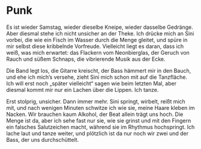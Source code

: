 # Punk

Es ist wieder Samstag, wieder dieselbe Kneipe, wieder dasselbe Gedränge. Aber diesmal stehe ich nicht unsicher an der Theke. Ich drücke mich an Sini vorbei, die wie ein Fisch im Wasser durch die Menge gleitet, und spüre in mir selbst diese kribbelnde Vorfreude. Vielleicht liegt es daran, dass ich weiß, was mich erwartet: das Flackern vom Neonbierglas, der Geruch von Rauch und süßem Schnaps, die vibrierende Musik aus der Ecke.

Die Band legt los, die Gitarre kreischt, der Bass hämmert mir in den Bauch, und ehe ich mich’s versehe, zieht Sini mich schon mit auf die Tanzfläche. Ich will erst noch „später vielleicht“ sagen wie beim letzten Mal, aber diesmal kommt mir nur ein Lachen über die Lippen. Ich tanze.

Erst stolprig, unsicher. Dann immer mehr. Sini springt, wirbelt, reißt mich mit, und nach wenigen Minuten schwitze ich wie sie, meine Haare kleben im Nacken. Wir brauchen kaum Alkohol, der Beat allein trägt uns hoch. Die Menge ist da, aber ich sehe fast nur sie, wie sie grinst und mit den Fingern ein falsches Salutzeichen macht, während sie im Rhythmus hochspringt. Ich lache laut und tanze weiter, und plötzlich ist da nur noch wir zwei und der Bass, der uns durchschüttelt.
